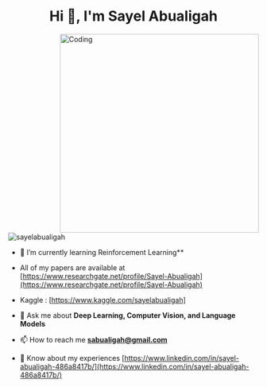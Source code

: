 <h1 align="center">Hi 👋, I'm Sayel Abualigah</h1>

<img align="right" alt="Coding" width="400" src="https://braze-marketing-assets.s3.amazonaws.com/images/Intuition-Issue/Not-Hype-Not-Magic-What-Human-Focused-AI-Really-Means-For-Customer-Engagement_1120x660.gif">

<p align="left"> <img src="https://komarev.com/ghpvc/?username=sayelabualigah&label=Profile%20views&color=0e75b6&style=flat" alt="sayelabualigah" /> </p>

- 🔭 I’m currently learning Reinforcement Learning**

- All of my papers are available at [https://www.researchgate.net/profile/Sayel-Abualigah](https://www.researchgate.net/profile/Sayel-Abualigah)

- Kaggle : [https://www.kaggle.com/sayelabualigah]

- 💬 Ask me about **Deep Learning, Computer Vision, and Language Models**

- 📫 How to reach me **sabualigah@gmail.com**

- 📄 Know about my experiences [https://www.linkedin.com/in/sayel-abualigah-486a8417b/](https://www.linkedin.com/in/sayel-abualigah-486a8417b/)


